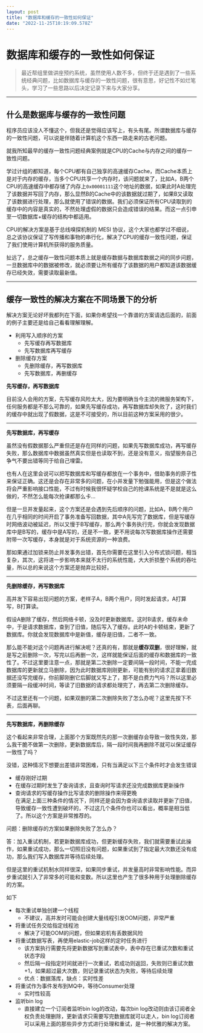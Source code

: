 ```yaml
---
layout: post
title: "数据库和缓存的一致性如何保证"
date: "2022-11-25T10:19:09.578Z"
---
```

数据库和缓存的一致性如何保证
==============

> 最近帮组里做讲座预约系统，虽然使用人数不多，但终于还是遇到了一些系统经典问题，比如数据库与缓存的一致性问题，很有意思，好记性不如烂笔头，学习了一些思路以后决定记录下来与大家分享。

* * *

什么是数据库与缓存的一致性问题
---------------

程序员应该没人不懂这个，但我还是觉得应该写上，有头有尾。所谓数据库与缓存的一致性问题，可以说是伴随着计算机这个东西一路走来的古老问题。

就我所知最早的缓存一致性问题经典案例就是CPU的Cache与内存之间的缓存一致性问题。

学过计组的都知道，每个CPU都有自己独享的高速缓存Cache，而Cache本质上是对于内存的缓存，当多个CPU共享一个内存时，该问题就来了，比如A，B两个CPU的高速缓存中都存储了内存上`0x00001111`这个地址的数据，如果此时A处理完了该数据并写回了内存，那么显然B的Cache中的该数据就过期了，如果B又读取了该数据进行处理，那么就使用了错误的数据。我们必须保证所有CPU读取到的缓存中的内容是真实的，不然处理虚假的数据只会造成错误的结果。而这一点引申至一切数据库+缓存的结构中都适用。

CPU的解决方案是基于总线嗅探机制的 MESI 协议，这个大家也都学过不细说，总之该协议保证了写传播和事物的串行化，解决了CPU的缓存一致性问题，保证了我们使用计算机所获得的服务质量。

扯远了，总之缓存一致性问题本质上就是缓存数据与数据库数据之间的同步问题，一旦数据库中的数据被修改，就必须要让所有缓存了该数据的用户都知道该数据缓存已经失效，需要读取最新值。

* * *

缓存一致性的解决方案在不同场景下的分析
-------------------

解决方案无论好坏我都列在下面，如果你希望找一个靠谱的方案请选后面的，前面的例子主要还是给自己看看理解理解。

*   利用写入顺序的方案
    *   先写缓存再写数据库
    *   先写数据库再写缓存
*   删除缓存方案
    *   先删除缓存，再写数据库
    *   先写数据库，再删缓存

**先写缓存，再写数据库**

目前没人会用的方案，先写缓存风险太大，因为要明确当今主流的微服务架构下，任何服务都是不那么可靠的，如果先写缓存成功，再写数据库却失败了，这时我们的缓存中就出现了假数据，这是不可接受的，所以目前这种方案采用的很少。

* * *

**先写数据库，再写缓存**

虽然没有假数据那么严重但还是存在同样的问题，如果先写数据库成功，再写缓存失败，那么数据库中数据虽然真实但是也读取不到，还是没有意义，指望服务自己争气不要出错等同于给自己埋雷。

也有人在这里会说可以把写数据库和写缓存都放在一个事务中，借助事务的原子性来保证正确。这还是会存在非常多的问题，在小并发量下勉强能用，但是这个做法将会严重影响接口性能，不过有时候我很怀疑学校自己的抢课系统是不是就是这么做的，不然怎么能每次抢课都那么卡...

但是一旦并发量起来，这个方案还是会遇到先后顺序的问题，比如A，B两个用户在几乎相同的时间开启了事务准备写回数据，其中A先写完了数据库，但是写缓存时网络波动被延迟，所以又慢于B写缓存，那么两个事务执行完，你就会发现数据库中是B写的，缓存中是A写的，还是不一致，更不用说每次写数据库操作还需要附带一次写缓存，本身就是对于系统资源的一种浪费。

那如果通过加锁来防止并发事务出错，首先你需要在这里引入分布式锁问题，相当复杂，其次，这将进一步影响本来就不太行的系统性能，大大折损整个系统的吞吐量，所以总的来说这个方案还是抛弃比较好。

* * *

**先删除缓存，再写数据库**

高并发下容易出现问题的方案，老样子A，B两个用户，同时发起请求，A打算写，B打算读。

假设A删除了缓存，然后网络卡顿，没及时更新数据库。这时B请求，缓存未命中，于是请求数据库，查到了旧值，随后写入了缓存。此时A的卡顿结束，更新了数据库。你就会发现数据库中是新值，缓存是旧值，二者不一致。

那么能不能对这个问题再进行解决呢？还真的有，那就是**缓存双删**，很好理解，就是写之前删除一次，写完以后再删一次，这样就能保证后面的缓存和数据库的一致性了。不过这里要注意一点，那就是第二次删除一定要间隔一段时间，不能一完成数据库的更新就立马删除，因为此时数据库刚刚更新，可能有别的请求正拿着旧数据还没写完缓存，你前脚刚删它后脚就又写上了，那不是白费力气吗？所以这里必须要隔一段缓冲时间，等读了旧数据的请求都处理完了，再去第二次删除缓存。

不过这里还有一个问题，如果双删的第二次删除失败了怎么办呢？这里先按下不表，后面再聊。

* * *

**先写数据库，再删除缓存**

这个看起来非常合理，上面那个方案既然先的那一次删缓存会导致一致性失效，那么我干脆不做第一次删除，更新数据库后，隔一段时间我再删除不就可以保证缓存一致性了吗？

没错，这种情况下想要出差错非常困难，只有当满足以下三个条件时才会发生错误

*   缓存刚好过期
*   在缓存过期时发生了查询请求，且查询时写请求还没完成数据库更新操作
*   查询请求的写缓存操作比写请求的删除操作来得更晚  
    在满足上面三种条件的情况下，同样还是会因为查询请求读取并更新了旧值，导致缓存一致性遭到破坏的，不过这几个条件你也可以看出，概率是相当低了。所以这个方案是非常推荐的。

问题：删除缓存的方案如果删除失败了怎么办？

答：加入重试机制，若更新数据库成功，但更新缓存失败，我们就需要重试此操作，如果重试成功，那么一切照旧没有问题，如果重试到了指定最大次数还没有成功，那么我们写入数据库并等待后续处理。

但是这里的重试机制水同样很深，如果同步重试，并发量高时非常影响性能。而异步重试就引入了非常多的可能和变数。所以这里也产生了很多种用于处理删除缓存的方案。

如下

*   每次重试单独创建一个线程
    *   不建议，高并发时可能会创建大量线程引发OOM问题，非常严重
*   将重试任务交给指定线程池
    *   解决了可能OOM的问题，但如果宕机有丢数据风险
*   将重试数据写表，再使用elastic-job这样的定时任务进行
    *   该方案执行需要先将更新数据写到重试表中，表中存在已重试次数和重试状态字段
    *   然后隔一段指定时间就进行一次重试，若成功则返回，失败则已重试次数+1，如果超过最大次数，则记录重试状态为失败，等待后续处理
    *   优点：数据落库，缺点：实时性差
*   将重试作为事件发布到MQ中，等待Consumer处理
    *   实时性较高
*   监听bin log
    *   直接建立一个订阅者监听bin log的改动，每次bin log改动则由该订阅者全权负责处理删除，更新请求只需要写完数据库就可以走人，bin log订阅者可以采用上面的那些异步方式进行处理和重试，是一种优雅的解决方案。